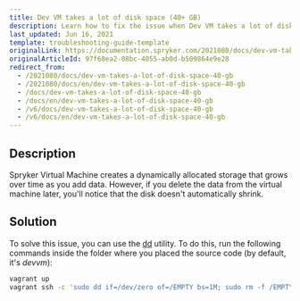```yaml
---
title: Dev VM takes a lot of disk space (40+ GB)
description: Learn how to fix the issue when Dev VM takes a lot of disk space (40+ GB)
last_updated: Jun 16, 2021
template: troubleshooting-guide-template
originalLink: https://documentation.spryker.com/2021080/docs/dev-vm-takes-a-lot-of-disk-space-40-gb
originalArticleId: 97f68ea2-08bc-4055-ab0d-b509864e9e28
redirect_from:
  - /2021080/docs/dev-vm-takes-a-lot-of-disk-space-40-gb
  - /2021080/docs/en/dev-vm-takes-a-lot-of-disk-space-40-gb
  - /docs/dev-vm-takes-a-lot-of-disk-space-40-gb
  - /docs/en/dev-vm-takes-a-lot-of-disk-space-40-gb
  - /v6/docs/dev-vm-takes-a-lot-of-disk-space-40-gb
  - /v6/docs/en/dev-vm-takes-a-lot-of-disk-space-40-gb
---
```


## Description

Spryker Virtual Machine creates a dynamically allocated storage that grows over time as you add data. However, if you delete the data from the virtual machine later, you'll notice that the disk doesn't automatically shrink.

## Solution
To solve this issue, you can use the [dd](https://en.wikipedia.org/wiki/Dd_(Unix)) utility. To do this, run the following commands inside the folder where you placed the source code (by default, it's *devvm*):

```bash
vagrant up
vagrant ssh -c 'sudo dd if=/dev/zero of=/EMPTY bs=1M; sudo rm -f /EMPTY; sudo sync'
```

